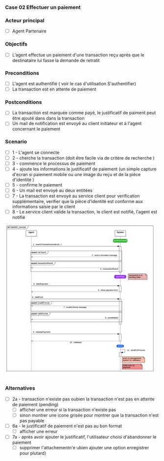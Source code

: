 ### Case 02 Effectuer un paiement

### Acteur principal

- [ ] Agent Partenaire

### Objectifs

- [ ] L'agent effectue un paiement d'une transaction reçu après que le
      destinataire lui fasse la demande de retratit

### Preconditions

- [ ] L'agent est authentifié ( voir le cas d'utilisation S'authentifier)
- [ ] La transaction est en attente de paiement

### Postconditions

- [ ] La transaction est marquée comme payé, le justificatif de paiment peut
      être ajouté dans dans la transaction
- [ ] Un mail de notification est envoyé au client initiateur et à l'agent
      concernant le paiement

### **Scenario**

- [ ] 1 - L'agent se connecte
- [ ] 2 - cherche la transaction (doit être facile via de critère de recherche )
- [ ] 3 - commence le processus de paiement
- [ ] 4 - ajoute les informations le justificatif de paiement (un simple capture
      d'ecran si paiement mobile ou une image du reçu et de la pièce d'identité
      )
- [ ] 5 - confirme le paiement
- [ ] 6 - Un mail est envoyé au deux entitées
- [ ] 7 - La transaction est envoyé au service client pour verification
      supplémentaire, verifier que la pièce d'identité est conforme aux
      informations saisie par le client
- [ ] 8 - Le service client valide la transaction, le client est notifié,
      l'agent est notifié

!["Effectuer un paiement cas nominal"](./mkdi002_nominal.jpg "Effectuer un paiement")

### Alternatives

- [ ] 2a - transaction n'existe pas oubien la transaction n'est pas en attente
      de paiement (pending)
  - [ ] afficher une erreur si la transaction n'existe pas
  - [ ] sinon montrer une icone grisée pour montrer que la transaction n'est pas
        payable
- [ ] 6a - le justificatif de paiement n'est pas au bon format
  - [ ] afficher une erreur
- [ ] 7a - après avoir ajouter le justificatif, l'utilisateur choisi
      d'abandonner le paiement
  - [ ] supprimer l'attachementn'e ubien ajouter une option enregistrer pour
        plutard)
